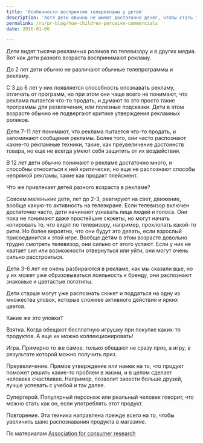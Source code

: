 ```yaml
---
title: 'Особенности восприятия телерекламы у детей'
description: 'Хотя дети обычно не имеют достаточно денег, чтобы стать значимыми потребителями, - о дети, тем не менее, сильно влияют на покупки, которые совершают их родители. Дети видят тысячи рекламных роликов по телевизору и в других медиа. Вот как дети разного возраста воспринимают рекламу.'
permalink: /ru/pr-blog/how-children-perceive-commercials
date: 2016-01-06

---
```


Дети видят тысячи рекламных роликов по телевизору и в других медиа. Вот как дети разного возраста воспринимают рекламу.

До 2 лет дети обычно не различают обычные телепрограммы и рекламу.

С 3 до 6 лет у них появляется способность опознавать рекламу, отличать от программ, но при этом они чаще  всего не понимают, что реклама пытается что-то продать, и думают то это просто такие программы для развлечения, или полезные подсказки. Дети в этом возрасте обычно не подвергают критике утверждения рекламных роликов.

Дети 7-11 лет понимают, что реклама пытается что-то продать, и запоминают сообщения рекламы. Более того, они часто распознают какие-то рекламные техники, такие, как преувеличение достоинств товара, но еще не всегда умеют себя защитить от их воздействия.

В 12 лет дети обычно понимают о рекламе достаточно много, и способны относиться к ней критически, но еще не распознают способы непрямой рекламы, такие как продакт плейсмент.

Что же привлекает детей разного возраста в рекламе?

Совсем маленькие дети, лет до 2-3, реагируют на свет, движение, вообще какую-то активность на телеэкране. Если телевизор включен достаточно часто, дети начинают узнавать лица людей и голоса. Они пока не понимают даже простейшие сюжеты, но могут начать копировать то, что видят по телевизору, например, прохлопать какой-то ритм. Но более вероятно, что они будут это делать, если взрослый присоединится к этой игре. Вообще детям в этом возрасте довольно трудно смотреть телевизор, они сильно от этого устают. Если у них не хватает сил или возможности отвернуться или уйти, они могут очень сильно расстроиться.

Дети 3-6 лет не очень разбираются в рекламе, как мы сказали вше, но у их может уже образовываться лояльность к бренду, они распознают знакомые и цветастые логотипы.

Дети старше могут уже распознать сюжет и поддаться на одну из множества уловок, которые сложнее активного действия и ярких цветов.

Какие же это уловки?

Взятка. Когда обещают бесплатную  игрушку при покупке каких-то продуктов. А еще их можно коллекционировать!

Игра. Примерно то же самое, только обещают не сразу приз, а игру, в результате которой можно получить приз.

Преувеличение. Прямое утверждение или намек на то, что продукт поможет решить какие-то проблем в жизни, и в целом сделает человека счастливее. Например, позволит завести больше друзей, лучше успевать с учебой и так далее.

Супергерой. Популярный персонаж или реальный человек говорит, что можно стать как он, если употреблять этот продукт.

Повторение. Эта техника направлена прежде всего на то, чтобы увеличить шанс распознавания продукта в магазине.

По материалам <a href="http://www.acrwebsite.org/search/view-conference-proceedings.aspx?Id=7725">Association for consumer research</a>

